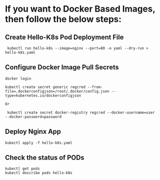 # If you want to Docker Based Images, then follow the below steps:

## Create Hello-K8s Pod Deployment File
```
 kubectl run hello-k8s --image=nginx --port=80 -o yaml --dry-run > hello-k8s.yaml
```

## Configure Docker Image Pull Secrets
```
docker login 

kubectl create secret generic regcred --from-file=.dockerconfigjson=/root/.docker/config.json --type=kubernetes.io/dockerconfigjson

Or 

 kubectl create secret docker-registry regcred --docker-username=user --docker-password=password

```
## Deploy Nginx App
```
kubectl apply -f hello-k8s.yaml
```

## Check the status of PODs
```
kubectl get pods
kubectl describe pods hello-k8s
```


